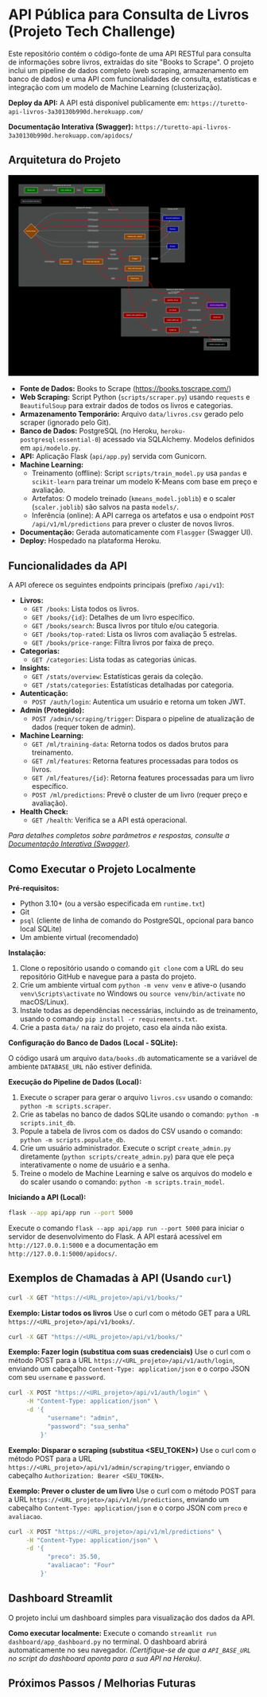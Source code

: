 # API Pública para Consulta de Livros (Projeto Tech Challenge)

Este repositório contém o código-fonte de uma API RESTful para consulta de informações sobre livros, extraídas do site "Books to Scrape". O projeto inclui um pipeline de dados completo (web scraping, armazenamento em banco de dados) e uma API com funcionalidades de consulta, estatísticas e integração com um modelo de Machine Learning (clusterização).

**Deploy da API:** A API está disponível publicamente em: `https://turetto-api-livros-3a30130b990d.herokuapp.com/` 

**Documentação Interativa (Swagger):** `https://turetto-api-livros-3a30130b990d.herokuapp.com/apidocs/` 

## Arquitetura do Projeto

![Diagrama da Arquitetura](images/arquitetura.png)



* **Fonte de Dados:** Books to Scrape (https://books.toscrape.com/)
* **Web Scraping:** Script Python (`scripts/scraper.py`) usando `requests` e `BeautifulSoup` para extrair dados de todos os livros e categorias.
* **Armazenamento Temporário:** Arquivo `data/livros.csv` gerado pelo scraper (ignorado pelo Git).
* **Banco de Dados:** PostgreSQL (no Heroku, `heroku-postgresql:essential-0`) acessado via SQLAlchemy. Modelos definidos em `api/modelo.py`.
* **API:** Aplicação Flask (`api/app.py`) servida com Gunicorn.
* **Machine Learning:**
    * Treinamento (offline): Script `scripts/train_model.py` usa `pandas` e `scikit-learn` para treinar um modelo K-Means com base em preço e avaliação.
    * Artefatos: O modelo treinado (`kmeans_model.joblib`) e o scaler (`scaler.joblib`) são salvos na pasta `models/`.
    * Inferência (online): A API carrega os artefatos e usa o endpoint `POST /api/v1/ml/predictions` para prever o cluster de novos livros.
* **Documentação:** Gerada automaticamente com `Flasgger` (Swagger UI).
* **Deploy:** Hospedado na plataforma Heroku.

## Funcionalidades da API

A API oferece os seguintes endpoints principais (prefixo `/api/v1`):

* **Livros:**
    * `GET /books`: Lista todos os livros.
    * `GET /books/{id}`: Detalhes de um livro específico.
    * `GET /books/search`: Busca livros por título e/ou categoria.
    * `GET /books/top-rated`: Lista os livros com avaliação 5 estrelas.
    * `GET /books/price-range`: Filtra livros por faixa de preço.
* **Categorias:**
    * `GET /categories`: Lista todas as categorias únicas.
* **Insights:**
    * `GET /stats/overview`: Estatísticas gerais da coleção.
    * `GET /stats/categories`: Estatísticas detalhadas por categoria.
* **Autenticação:**
    * `POST /auth/login`: Autentica um usuário e retorna um token JWT.
* **Admin (Protegido):**
    * `POST /admin/scraping/trigger`: Dispara o pipeline de atualização de dados (requer token de admin).
* **Machine Learning:**
    * `GET /ml/training-data`: Retorna todos os dados brutos para treinamento.
    * `GET /ml/features`: Retorna features processadas para todos os livros.
    * `GET /ml/features/{id}`: Retorna features processadas para um livro específico.
    * `POST /ml/predictions`: Prevê o cluster de um livro (requer preço e avaliação).
* **Health Check:**
    * `GET /health`: Verifica se a API está operacional.

*Para detalhes completos sobre parâmetros e respostas, consulte a [Documentação Interativa (Swagger)](#documentacao-interativa-swagger).*

## Como Executar o Projeto Localmente

**Pré-requisitos:**

* Python 3.10+ (ou a versão especificada em `runtime.txt`)
* Git
* `psql` (cliente de linha de comando do PostgreSQL, opcional para banco local SQLite)
* Um ambiente virtual (recomendado)

**Instalação:**

1.  Clone o repositório usando o comando `git clone` com a URL do seu repositório GitHub e navegue para a pasta do projeto.
2.  Crie um ambiente virtual com `python -m venv venv` e ative-o (usando `venv\Scripts\activate` no Windows ou `source venv/bin/activate` no macOS/Linux).
3.  Instale todas as dependências necessárias, incluindo as de treinamento, usando o comando `pip install -r requirements.txt`.
4.  Crie a pasta `data/` na raiz do projeto, caso ela ainda não exista.

**Configuração do Banco de Dados (Local - SQLite):**

O código usará um arquivo `data/books.db` automaticamente se a variável de ambiente `DATABASE_URL` não estiver definida.

**Execução do Pipeline de Dados (Local):**

1.  Execute o scraper para gerar o arquivo `livros.csv` usando o comando: `python -m scripts.scraper`.
2.  Crie as tabelas no banco de dados SQLite usando o comando: `python -m scripts.init_db`.
3.  Popule a tabela de livros com os dados do CSV usando o comando: `python -m scripts.populate_db`.
4.  Crie um usuário administrador. Execute o script `create_admin.py` diretamente (`python scripts/create_admin.py`) para que ele peça interativamente o nome de usuário e a senha.
5.  Treine o modelo de Machine Learning e salve os arquivos do modelo e do scaler usando o comando: `python -m scripts.train_model`.

**Iniciando a API (Local):**
```bash
flask --app api/app run --port 5000
```

Execute o comando `flask --app api/app run --port 5000` para iniciar o servidor de desenvolvimento do Flask. A API estará acessível em `http://127.0.0.1:5000` e a documentação em `http://127.0.0.1:5000/apidocs/`.

## Exemplos de Chamadas à API (Usando `curl`)
```bash
curl -X GET "https://<URL_projeto>/api/v1/books/"
```

**Exemplo: Listar todos os livros**
Use o curl com o método GET para a URL `https://<URL_projeto>/api/v1/books/`.

```bash
curl -X GET "https://<URL_projeto>/api/v1/books/"
```

**Exemplo: Fazer login (substitua com suas credenciais)**
Use o curl com o método POST para a URL `https://<URL_projeto>/api/v1/auth/login`, enviando um cabeçalho `Content-Type: application/json` e o corpo JSON com seu `username` e `password`.
```bash
curl -X POST "https://<URL_projeto>/api/v1/auth/login" \
     -H "Content-Type: application/json" \
     -d '{
           "username": "admin",
           "password": "sua_senha"
         }'
```

**Exemplo: Disparar o scraping (substitua <SEU_TOKEN>)**
Use o curl com o método POST para a URL `https://<URL_projeto>/api/v1/admin/scraping/trigger`, enviando o cabeçalho `Authorization: Bearer <SEU_TOKEN>`.

**Exemplo: Prever o cluster de um livro**
Use o curl com o método POST para a URL `https://<URL_projeto>/api/v1/ml/predictions`, enviando um cabeçalho `Content-Type: application/json` e o corpo JSON com `preco` e `avaliacao`.

```bash
curl -X POST "https://<URL_projeto>/api/v1/ml/predictions" \
     -H "Content-Type: application/json" \
     -d '{
           "preco": 35.50,
           "avaliacao": "Four"
         }'
```

## Dashboard Streamlit

O projeto inclui um dashboard simples para visualização dos dados da API.

**Como executar localmente:**
Execute o comando `streamlit run dashboard/app_dashboard.py` no terminal. O dashboard abrirá automaticamente no seu navegador. *(Certifique-se de que a `API_BASE_URL` no script do dashboard aponta para a sua API na Heroku).*

## Próximos Passos / Melhorias Futuras


